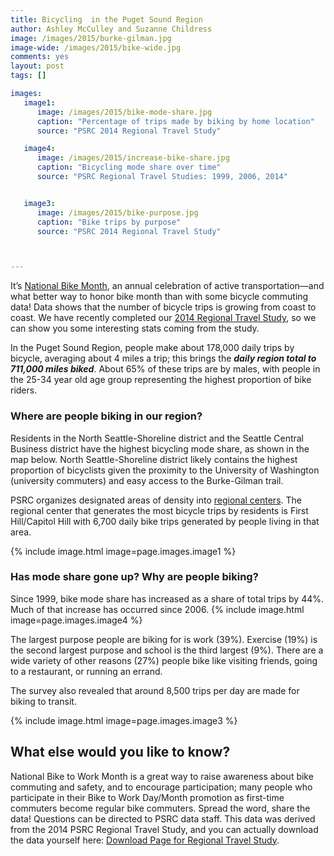 ```yaml
---
title: Bicycling  in the Puget Sound Region
author: Ashley McCulley and Suzanne Childress
image: /images/2015/burke-gilman.jpg
image-wide: /images/2015/bike-wide.jpg
comments: yes
layout: post
tags: []

images:
   image1:
      image: /images/2015/bike-mode-share.jpg
      caption: "Percentage of trips made by biking by home location"
      source: "PSRC 2014 Regional Travel Study"

   image4:
      image: /images/2015/increase-bike-share.jpg
      caption: "Bicycling mode share over time"
      source: "PSRC Regional Travel Studies: 1999, 2006, 2014"


   image3:
      image: /images/2015/bike-purpose.jpg
      caption: "Bike trips by purpose"
      source: "PSRC 2014 Regional Travel Study"



---
```



It’s [National Bike Month](http://bikeleague.org/bikemonth), an annual celebration of active transportation—and what better way to honor bike month than with some bicycle commuting data! Data shows that the number of bicycle trips is growing from coast to coast.  We have recently completed our [2014 Regional Travel Study](http://www.psrc.org/data/transportation/travel-surveys), so we can show you some interesting stats coming from the study.

In the Puget Sound Region, people make about 178,000 daily trips by bicycle, averaging about 4 miles a trip; this brings the ***daily region total to 711,000 miles biked***. About 65% of these trips are by males, with people in the 25-34 year old age group representing the highest proportion of bike riders. 

### Where are people biking in our region?

Residents in the North Seattle-Shoreline district and the Seattle Central Business district have the highest bicycling mode share, as shown in the map below. North Seattle-Shoreline district likely contains the highest proportion of bicyclists given the proximity to the University of Washington (university commuters) and easy access to the Burke-Gilman trail. 

PSRC organizes designated areas of density into [regional centers](http://www.psrc.org/growth/centers). The regional center that generates the most bicycle trips by residents is First Hill/Capitol Hill with 6,700 daily bike trips generated by people living in that area.

{% include image.html image=page.images.image1 %}

### Has mode share gone up? Why are people biking?

Since 1999, bike mode share has increased as a share of total trips by 44%.  Much of that increase has occurred since 2006.
{% include image.html image=page.images.image4 %}

The largest purpose people are biking for is work (39%).  Exercise (19%) is the second largest purpose and school is the third largest (9%).  There are a wide variety of other reasons (27%) people bike like visiting friends, going to a restaurant, or running an errand.

The survey also revealed that around 8,500 trips per day are made for biking to transit.

{% include image.html image=page.images.image3 %}

## What else would you like to know? ##

National Bike to Work Month is a great way to raise awareness about bike commuting and safety, and to encourage participation; many people who participate in their Bike to Work Day/Month promotion as first-time commuters become regular bike commuters. Spread the word, share the data! Questions can be directed to PSRC data staff. This data was derived from the 2014 PSRC Regional Travel Study, and you can actually download the data yourself here: [Download Page for Regional Travel Study](http://www.psrc.org/data/transportation/travel-surveys/2014-household "Download page for household travel survey").
